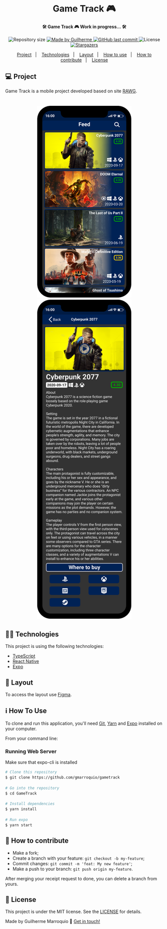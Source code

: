 <h1 align="center">Game Track 🎮</h1>

<!-- <h2 align="center">
  <img alt="GameTrack" src=".github/logo.svg" title="Game Track Logo"/>
</h2> -->

<h4 align="center"> 
	🛠 Game Track 🎮 Work in progress... 🛠
</h4>
<p align="center">
  <img alt="Repository size" src="https://img.shields.io/github/repo-size/gmarroquio/gametrack?color=%23FF91AD">
	
  <a href="https://www.linkedin.com/in/gmarroquio/">
    <img alt="Made by Guilherme" src="https://img.shields.io/badge/made%20by-Guilherme-%232990B3">
  </a>

  <a href="https://github.com/Guilherme/NLW-1.0/commits/master">
    <img alt="GitHub last commit" src="https://img.shields.io/github/last-commit/gmarroquio/gametrack?color=%23FF91AD">
  </a>

  <img alt="License" src="https://img.shields.io/badge/license-MIT?color=%232990B3">

  <a href="https://github.com/gmarroquio/gametrack/stargazers">
    <img alt="Stargazers" src="https://img.shields.io/github/stars/gmarroquio/gametrack?color=%23FF91AD">
  </a>
</p>

<p align="center">
  <a href="#-project">Project</a>&nbsp;&nbsp;&nbsp;|&nbsp;&nbsp;&nbsp;
  <a href="#rocket-Technologies">Technologies</a>&nbsp;&nbsp;&nbsp;|&nbsp;&nbsp;&nbsp;
  <a href="#-layout">Layout</a>&nbsp;&nbsp;&nbsp;|&nbsp;&nbsp;&nbsp;
  <a href="#-how-to-use">How to use</a>&nbsp;&nbsp;&nbsp;|&nbsp;&nbsp;&nbsp;
  <a href="#-how-to-contribute">How to contribute</a>&nbsp;&nbsp;&nbsp;|&nbsp;&nbsp;&nbsp;
  <a href="#memo-license">License</a>
</p>

## 💻 Project

Game Track is a mobile project developed based on site [RAWG](https://rawg.io/).

<h1 align="center">
    <img alt="Example" title="Example" src=".github/Home - v2@3x.png" width="300px" />
    <img alt="Example" title="Example" src=".github/Game Screen@3x.png" width="300px" />
</h1>

## 👨‍💻 Technologies

This project is using the following technologies:

- [TypeScript][typescript]
- [React Native][rn]
- [Expo][expo]
  󠀠

## 🔖 Layout

To access the layout use [Figma](https://www.figma.com/file/wqoeDYsv8gElpKdCDR26jf/).

## ℹ️ How To Use

To clone and run this application, you'll need [Git](https://git-scm.com), [Yarn][yarn] and [Expo][expo] installed on your computer.

From your command line:

### Running Web Server

Make sure that expo-cli is installed

```bash
# Clone this repository
$ git clone https://github.com/gmarroquio/gametrack

# Go into the repository
$ cd GameTrack

# Install dependencies
$ yarn install

# Run expo
$ yarn start

```

## 🤔 How to contribute

- Make a fork;
- Create a branch with your feature: `git checkout -b my-feature`;
- Commit changes: `git commit -m 'feat: My new feature'`;
- Make a push to your branch: `git push origin my-feature`.

After merging your receipt request to done, you can delete a branch from yours.

## 📝 License

This project is under the MIT license. See the [LICENSE](https://github.com/gmarroquio/gametrack/blob/master/LICENSE) for details.

Made by Guilherme Marroquio 👋 [Get in touch!](https://www.linkedin.com/in/gmarroquio/)

[nodejs]: https://nodejs.org/
[typescript]: https://www.typescriptlang.org/
[expo]: https://expo.io/
[reactjs]: https://reactjs.org
[rn]: https://facebook.github.io/react-native/
[yarn]: https://yarnpkg.com/
[vs]: https://code.visualstudio.com/
[vceditconfig]: https://marketplace.visualstudio.com/items?itemName=EditorConfig.EditorConfig
[vceslint]: https://marketplace.visualstudio.com/items?itemName=dbaeumer.vscode-eslint
[prettier]: https://marketplace.visualstudio.com/items?itemName=esbenp.prettier-vscode
